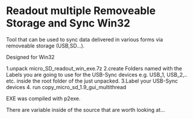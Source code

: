 # Readout multiple Removeable Storage and Sync Win32

Tool that can be used to sync data delivered in various forms via removeable storage (USB,SD...).

Designed for Win32

1.unpack micro_SD_readout_win_exe.7z
2.create Folders named with the Labels you are going to use for the USB-Sync devices e.g. USB_1, USB_2,.. etc. inside the root folder of the just unpacked.
3.Label your USB-Sync devices
4. run copy_micro_sd_1.9_gui_multithread

EXE was compiled with p2exe. 

There are variable inside of the source that are worth looking at...
